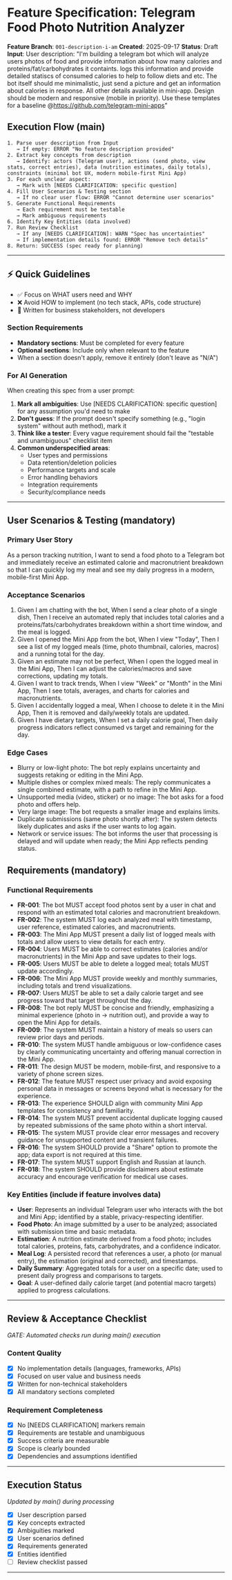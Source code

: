 # Feature Specification: Telegram Food Photo Nutrition Analyzer

**Feature Branch**: `001-description-i-am`
**Created**: 2025-09-17
**Status**: Draft
**Input**: User description: "I'm building a telegram bot which will analyze users photos of food and provide information about how many calories and proteins/fat/carbohydrates it containts. logs this information and provide detailed statiscs of consumed calories to help to follow diets and etc. The bot itself should me minimalistic, just send a picture and get an information about calories in response. All other details available in mini-app. Design should be modern and responsive (mobile in priority). Use these templates for a baseline @https://github.com/telegram-mini-apps"

## Execution Flow (main)
```
1. Parse user description from Input
   → If empty: ERROR "No feature description provided"
2. Extract key concepts from description
   → Identify: actors (Telegram user), actions (send photo, view stats, correct entries), data (nutrition estimates, daily totals), constraints (minimal bot UX, modern mobile-first Mini App)
3. For each unclear aspect:
   → Mark with [NEEDS CLARIFICATION: specific question]
4. Fill User Scenarios & Testing section
   → If no clear user flow: ERROR "Cannot determine user scenarios"
5. Generate Functional Requirements
   → Each requirement must be testable
   → Mark ambiguous requirements
6. Identify Key Entities (data involved)
7. Run Review Checklist
   → If any [NEEDS CLARIFICATION]: WARN "Spec has uncertainties"
   → If implementation details found: ERROR "Remove tech details"
8. Return: SUCCESS (spec ready for planning)
```

---

## ⚡ Quick Guidelines
- ✅ Focus on WHAT users need and WHY
- ❌ Avoid HOW to implement (no tech stack, APIs, code structure)
- 👥 Written for business stakeholders, not developers

### Section Requirements
- **Mandatory sections**: Must be completed for every feature
- **Optional sections**: Include only when relevant to the feature
- When a section doesn't apply, remove it entirely (don't leave as "N/A")

### For AI Generation
When creating this spec from a user prompt:
1. **Mark all ambiguities**: Use [NEEDS CLARIFICATION: specific question] for any assumption you'd need to make
2. **Don't guess**: If the prompt doesn't specify something (e.g., "login system" without auth method), mark it
3. **Think like a tester**: Every vague requirement should fail the "testable and unambiguous" checklist item
4. **Common underspecified areas**:
   - User types and permissions
   - Data retention/deletion policies
   - Performance targets and scale
   - Error handling behaviors
   - Integration requirements
   - Security/compliance needs

---

## User Scenarios & Testing (mandatory)

### Primary User Story
As a person tracking nutrition, I want to send a food photo to a Telegram bot and immediately receive an estimated calorie and macronutrient breakdown so that I can quickly log my meal and see my daily progress in a modern, mobile-first Mini App.

### Acceptance Scenarios
1. Given I am chatting with the bot, When I send a clear photo of a single dish, Then I receive an automated reply that includes total calories and a proteins/fats/carbohydrates breakdown within a short time window, and the meal is logged.
2. Given I opened the Mini App from the bot, When I view "Today", Then I see a list of my logged meals (time, photo thumbnail, calories, macros) and a running total for the day.
3. Given an estimate may not be perfect, When I open the logged meal in the Mini App, Then I can adjust the calories/macros and save corrections, updating my totals.
4. Given I want to track trends, When I view "Week" or "Month" in the Mini App, Then I see totals, averages, and charts for calories and macronutrients.
5. Given I accidentally logged a meal, When I choose to delete it in the Mini App, Then it is removed and daily/weekly totals are updated.
6. Given I have dietary targets, When I set a daily calorie goal, Then daily progress indicators reflect consumed vs target and remaining for the day.

### Edge Cases
- Blurry or low-light photo: The bot reply explains uncertainty and suggests retaking or editing in the Mini App.
- Multiple dishes or complex mixed meals: The reply communicates a single combined estimate, with a path to refine in the Mini App.
- Unsupported media (video, sticker) or no image: The bot asks for a food photo and offers help.
- Very large image: The bot requests a smaller image and explains limits.
- Duplicate submissions (same photo shortly after): The system detects likely duplicates and asks if the user wants to log again.
- Network or service issues: The bot informs the user that processing is delayed and will update when ready; the Mini App reflects pending status.

## Requirements (mandatory)

### Functional Requirements
- **FR-001**: The bot MUST accept food photos sent by a user in chat and respond with an estimated total calories and macronutrient breakdown.
- **FR-002**: The system MUST log each analyzed meal with timestamp, user reference, estimated calories, and macronutrients.
- **FR-003**: The Mini App MUST present a daily list of logged meals with totals and allow users to view details for each entry.
- **FR-004**: Users MUST be able to correct estimates (calories and/or macronutrients) in the Mini App and save updates to their logs.
- **FR-005**: Users MUST be able to delete a logged meal; totals MUST update accordingly.
- **FR-006**: The Mini App MUST provide weekly and monthly summaries, including totals and trend visualizations.
- **FR-007**: Users MUST be able to set a daily calorie target and see progress toward that target throughout the day.
- **FR-008**: The bot reply MUST be concise and friendly, emphasizing a minimal experience (photo in → nutrition out), and provide a way to open the Mini App for details.
- **FR-009**: The system MUST maintain a history of meals so users can review prior days and periods.
- **FR-010**: The system MUST handle ambiguous or low-confidence cases by clearly communicating uncertainty and offering manual correction in the Mini App.
- **FR-011**: The design MUST be modern, mobile-first, and responsive to a variety of phone screen sizes.
- **FR-012**: The feature MUST respect user privacy and avoid exposing personal data in messages or screens beyond what is necessary for the experience.
- **FR-013**: The experience SHOULD align with community Mini App templates for consistency and familiarity.
- **FR-014**: The system MUST prevent accidental duplicate logging caused by repeated submissions of the same photo within a short interval.
- **FR-015**: The system MUST provide clear error messages and recovery guidance for unsupported content and transient failures.
- **FR-016**: The system SHOULD provide a "Share" option to promote the app; data export is not required at this time.
- **FR-017**: The system MUST support English and Russian at launch.
- **FR-018**: The system SHOULD provide disclaimers about estimate accuracy and encourage verification for medical use cases.

### Key Entities (include if feature involves data)
- **User**: Represents an individual Telegram user who interacts with the bot and Mini App; identified by a stable, privacy-respecting identifier.
- **Food Photo**: An image submitted by a user to be analyzed; associated with submission time and basic metadata.
- **Estimation**: A nutrition estimate derived from a food photo; includes total calories, proteins, fats, carbohydrates, and a confidence indicator.
- **Meal Log**: A persisted record that references a user, a photo (or manual entry), the estimation (original and corrected), and timestamps.
- **Daily Summary**: Aggregated totals for a user on a specific date; used to present daily progress and comparisons to targets.
- **Goal**: A user-defined daily calorie target (and potential macro targets) applied to progress calculations.

---

## Review & Acceptance Checklist
*GATE: Automated checks run during main() execution*

### Content Quality
- [x] No implementation details (languages, frameworks, APIs)
- [x] Focused on user value and business needs
- [x] Written for non-technical stakeholders
- [x] All mandatory sections completed

### Requirement Completeness
- [x] No [NEEDS CLARIFICATION] markers remain
- [x] Requirements are testable and unambiguous
- [x] Success criteria are measurable
- [x] Scope is clearly bounded
- [x] Dependencies and assumptions identified

---

## Execution Status
*Updated by main() during processing*

- [x] User description parsed
- [x] Key concepts extracted
- [x] Ambiguities marked
- [x] User scenarios defined
- [x] Requirements generated
- [x] Entities identified
- [ ] Review checklist passed

---
